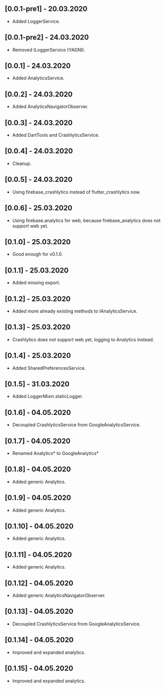## [0.0.1-pre1] - 20.03.2020

* Added LoggerService.

## [0.0.1-pre2] - 24.03.2020 

* Removed ILoggerService (YAGNI).

## [0.0.1] - 24.03.2020 

* Added AnalyticsService.

## [0.0.2] - 24.03.2020 

* Added AnalyticsNavigatorObserver.

## [0.0.3] - 24.03.2020 

* Added DartTools and CrashlyticsService.

## [0.0.4] - 24.03.2020 

* Cleanup.

## [0.0.5] - 24.03.2020

* Using firebase_crashlytics instead of flutter_crashlytics now.

## [0.0.6] - 25.03.2020

* Using firebase.analytics for web, because firebase_analytics does not support web yet.

## [0.1.0] - 25.03.2020

* Good enough for v0.1.0.

## [0.1.1] - 25.03.2020

* Added missing export.

## [0.1.2] - 25.03.2020

* Added more already existing methods to IAnalyticsService.

## [0.1.3] - 25.03.2020

* Crashlytics does not support web yet, logging to Analytics instead.

## [0.1.4] - 25.03.2020

* Added SharedPreferencesService.

## [0.1.5] - 31.03.2020

* Added LoggerMixin.staticLogger.

## [0.1.6] - 04.05.2020

* Decoupled CrashlyticsService from GoogleAnalyticsService.

## [0.1.7] - 04.05.2020

* Renamed Analytics* to GoogleAnalytics*

## [0.1.8] - 04.05.2020

* Added generic Analytics.

## [0.1.9] - 04.05.2020

* Added generic Analytics.

## [0.1.10] - 04.05.2020

* Added generic Analytics.

## [0.1.11] - 04.05.2020

* Added generic Analytics.

## [0.1.12] - 04.05.2020

* Added generic AnalyticsNavigatorObserver.

## [0.1.13] - 04.05.2020

* Decoupled CrashlyticsService from GoogleAnalyticsService.

## [0.1.14] - 04.05.2020

* Improved and expanded analytics.

## [0.1.15] - 04.05.2020

* Improved and expanded analytics.
